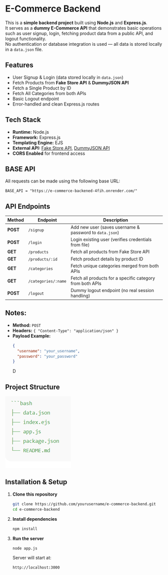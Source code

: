 # E-Commerce Backend

This is a **simple backend project** built using **Node.js** and **Express.js**.  
It serves as a **dummy E-Commerce API** that demonstrates basic operations such as user signup, login, fetching product data from a public API, and logout functionality.  
No authentication or database integration is used — all data is stored locally in a `data.json` file.

## Features

- User Signup & Login (data stored locally in `data.json`)
- Fetch Products from **Fake Store API** & **DummyJSON API**
- Fetch a Single Product by ID
- Fetch All Categories from both APIs
- Basic Logout endpoint
- Error-handled and clean Express.js routes

## Tech Stack

- **Runtime:** Node.js
- **Framework:** Express.js
- **Templating Engine:** EJS
- **External API:** [Fake Store API](https://fakestoreapi.com/), [DummyJSON API](https://dummyjson.com/)
- **CORS Enabled** for frontend access

## BASE API

All requests can be made using the following base URL:

```
BASE_API = "https://e-commerce-backened-4fih.onrender.com/"
```

## API Endpoints

| Method   | Endpoint            | Description                                               |
| -------- | ------------------- | --------------------------------------------------------- |
| **POST** | `/signup`           | Add new user (saves username & password to `data.json`)   |
| **POST** | `/login`            | Login existing user (verifies credentials from file)      |
| **GET**  | `/products`         | Fetch all products from Fake Store API                    |
| **GET**  | `/products/:id`     | Fetch product details by product ID                       |
| **GET**  | `/categories`       | Fetch unique categories merged from both APIs             |
| **GET**  | `/categories/:name` | Fetch all products for a specific category from both APIs |
| **POST** | `/logout`           | Dummy logout endpoint (no real session handling)          |

## Notes:

- **Method:** `POST`
- **Headers:** `{ "Content-Type": "application/json" }`
- **Payload Example:**
  ```json
  {
    "username": "your_username",
    "password": "your_password"
  }
  ```
  D

## Project Structure

<img src="/Folder-Structure.png" />

## Installation & Setup

1. **Clone this repository**

   ```bash
   git clone https://github.com/yourusername/e-commerce-backend.git
   cd e-commerce-backend
   ```

2. **Install dependencies**

   ```bash
   npm install
   ```

3. **Run the server**

   ```bash
   node app.js
   ```

   Server will start at:

   ```
   http://localhost:3000
   ```
